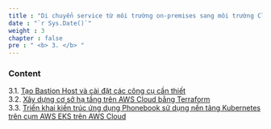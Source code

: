 ```yaml
---
title : "Di chuyển service từ môi trường on-premises sang môi trường Cloud"
date : "`r Sys.Date()`"
weight : 3
chapter : false
pre : " <b> 3. </b> "
---
```


### Content
3.1. [Tạo Bastion Host và cài đặt các công cụ cần thiết](3.1-setup-tools/) \
3.2. [Xây dựng cơ sở hạ tầng trên AWS Cloud bằng Terraform](3.2-terraform/) \
3.3. [Triển khai kiến trúc ứng dụng Phonebook sử dụng nền tảng Kubernetes trên cụm AWS EKS trên AWS Cloud](3.3-k8s-app/)